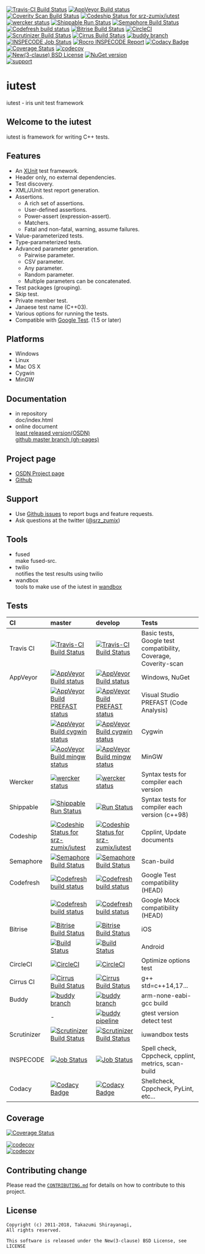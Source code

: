 [![Travis-CI Build Status](https://travis-ci.org/srz-zumix/iutest.svg?branch=master)](https://travis-ci.org/srz-zumix/iutest)
[![AppVeyor Build status](https://ci.appveyor.com/api/projects/status/2gdmgo8ce8m0iy0e/branch/master?svg=true)](https://ci.appveyor.com/project/srz-zumix/iutest/branch/master)
[![Coverity Scan Build Status](https://scan.coverity.com/projects/1316/badge.svg)](https://scan.coverity.com/projects/srz-zumix-iutest)
[![Codeship Status for srz-zumix/iutest](https://codeship.com/projects/5bc87030-5b41-0133-6000-4242aa07dce3/status?branch=master)](https://codeship.com/projects/110695)  
[![wercker status](https://app.wercker.com/status/d385156052aa4118a7f24affe4a8f851/s/master "wercker status")](https://app.wercker.com/project/bykey/d385156052aa4118a7f24affe4a8f851)
[![Shippable Run Status](https://api.shippable.com/projects/541904d2ac22859af743f867/badge?branch=master)](https://app.shippable.com/github/srz-zumix/iutest)
[![Semaphore Build Status](https://semaphoreci.com/api/v1/srz_zumix/iutest/branches/master/badge.svg)](https://semaphoreci.com/srz_zumix/iutest)
[![Codefresh build status]( https://g.codefresh.io/api/badges/build?repoOwner=srz-zumix&repoName=iutest&branch=master&pipelineName=iutest_gtest&accountName=srz-zumix&type=cf-1)](https://g.codefresh.io/repositories/srz-zumix/iutest/builds?filter=trigger:build;branch:master;service:58a933be9d1bd40100495882~iutest_gtest)
[![Bitrise Build Status](https://app.bitrise.io/app/a1525fe176d85f53/status.svg?token=C67enKOhen9rjw_Cl37ihA&branch=master)](https://app.bitrise.io/app/a1525fe176d85f53)
[![CircleCI](https://circleci.com/gh/srz-zumix/iutest/tree/master.svg?style=svg)](https://circleci.com/gh/srz-zumix/iutest/tree/master)
[![Scrutinizer Build Status](https://scrutinizer-ci.com/g/srz-zumix/iutest/badges/build.png?b=master)](https://scrutinizer-ci.com/g/srz-zumix/iutest/build-status/master)
[![Cirrus Build Status](https://api.cirrus-ci.com/github/srz-zumix/iutest.svg?branch=master)](https://cirrus-ci.com/github/srz-zumix/iutest/master)
[![buddy branch](https://app.buddy.works/zumixcpp/iutest/repository/branch/master/badge.svg?token=5e58135ab4831252209e7b1fe75bfe9de669b0dc7e95ed4316eebad2187d59a0 "buddy branch")](https://app.buddy.works/zumixcpp/iutest/repository/branch/master)  
[![INSPECODE Job Status](https://inspecode.rocro.com/badges/github.com/srz-zumix/iutest/status?token=wt0KUnRUG1-Ul2mLrg8ComR1RznZV3VoXecBJHW0EIk&branch=master)](https://inspecode.rocro.com/jobs/github.com/srz-zumix/iutest/latest?completed=true&branch=master)
[![Rocro INSPECODE Report](https://inspecode.rocro.com/badges/github.com/srz-zumix/iutest/report?token=wt0KUnRUG1-Ul2mLrg8ComR1RznZV3VoXecBJHW0EIk&branch=master)](https://inspecode.rocro.com/reports/github.com/srz-zumix/iutest/branch/master/summary)
[![Codacy Badge](https://api.codacy.com/project/badge/Grade/e6407b63c9c844d080ed71c7707bded9?branch=master)](https://www.codacy.com/app/srz-zumix/iutest?utm_source=github.com&amp;utm_medium=referral&amp;utm_content=srz-zumix/iutest&amp;utm_campaign=Badge_Grade)
[![Coverage Status](https://coveralls.io/repos/github/srz-zumix/iutest/badge.svg?branch=master)](https://coveralls.io/github/srz-zumix/iutest?branch=master)
[![codecov](https://codecov.io/gh/srz-zumix/iutest/branch/master/graph/badge.svg)](https://codecov.io/gh/srz-zumix/iutest)  
[![New(3-clause) BSD License](https://img.shields.io/badge/license-New_BSD-blue.svg)](http://opensource.org/licenses/BSD-3-Clause)
[![NuGet version](https://badge.fury.io/nu/iutest.svg)](https://badge.fury.io/nu/iutest)  
[![support](https://img.shields.io/badge/%24-support-orange.svg)](http://amzn.asia/6fNxDZU)

iutest
==========
iutest - iris unit test framework

Welcome to the iutest
--------------------------------------------------
iutest is framework for writing C++ tests.

Features
--------------------------------------------------

* An [XUnit](https://en.wikipedia.org/wiki/XUnit) test framework.
* Header only, no external dependencies.
* Test discovery.
* XML/JUnit test report generation.
* Assertions.
  + A rich set of assertions.
  + User-defined assertions.
  + Power-assert (expression-assert).
  + Matchers.
  + Fatal and non-fatal, warning, assume failures.
* Value-parameterized tests.
* Type-parameterized tests.
* Advanced parameter generation.
  + Pairwise parameter.
  + CSV parameter.
  + Any parameter.
  + Random parameter.
  + Multiple parameters can be concatenated. 
* Test packages (grouping).
* Skip test.
* Private member test.
* Janaese test name (C++03). 
* Various options for running the tests.
* Compatible with [Google Test](https://github.com/google/googletest). (1.5 or later)

Platforms
--------------------------------------------------

* Windows
* Linux
* Mac OS X
* Cygwin
* MinGW

Documentation
--------------------------------------------------

* in repository  
doc/index.html  
* online document  
[least released version(OSDN)](http://iutest.osdn.jp/doc/index.html)  
[github master branch (gh-pages)](http://srz-zumix.github.io/iutest/)  

Project page
--------------------------------------------------

* [OSDN Project page](http://iutest.osdn.jp/)  
* [Github](https://github.com/srz-zumix/iutest)  

Support
--------------------------------------------------

* Use [Github issues](https://github.com/srz-zumix/iutest/issues) to report bugs and feature requests.
* Ask questions at the twitter ([@srz_zumix](https://twitter.com/srz_zumix))

Tools
--------------------------------------------------

* fused  
make fused-src.
* twilio  
notifies the test results using twilio
* wandbox  
tools to make use of the iutest in [wandbox](https://wandbox.org/)

Tests
--------------------------------------------------

|CI|master|develop|Tests|
|:--|:--|:--|:--|
|Travis CI  |[![Travis-CI Build Status](https://travis-ci.org/srz-zumix/iutest.svg?branch=master)](https://travis-ci.org/srz-zumix/iutest)|[![Travis-CI Build Status](https://travis-ci.org/srz-zumix/iutest.svg?branch=develop)](https://travis-ci.org/srz-zumix/iutest)|Basic tests, Google test compatibility, Coverage, Coverity-scan|
|AppVeyor   |[![AppVeyor Build status](https://ci.appveyor.com/api/projects/status/2gdmgo8ce8m0iy0e/branch/master?svg=true)](https://ci.appveyor.com/project/srz-zumix/iutest/branch/master)|[![AppVeyor Build status](https://ci.appveyor.com/api/projects/status/2gdmgo8ce8m0iy0e/branch/develop?svg=true)](https://ci.appveyor.com/project/srz-zumix/iutest/branch/develop)|Windows, NuGet|
|           |[![AppVeyor Build PREFAST status](https://ci.appveyor.com/api/projects/status/0w0wuhc58kre178q/branch/master?svg=true)](https://ci.appveyor.com/project/srz-zumix/iutest-xsqun/branch/master)|[![AppVeyor Build PREFAST status](https://ci.appveyor.com/api/projects/status/0w0wuhc58kre178q/branch/develop?svg=true)](https://ci.appveyor.com/project/srz-zumix/iutest-xsqun/branch/develop)|Visual Studio PREFAST (Code Analysis)|
|           |[![AppVeyor Build cygwin status](https://ci.appveyor.com/api/projects/status/erhkn5rer20jmdbq/branch/master?svg=true)](https://ci.appveyor.com/project/srz-zumix/iutest-xlae4/branch/master)|[![AppVeyor Build cygwin status](https://ci.appveyor.com/api/projects/status/erhkn5rer20jmdbq/branch/develop?svg=true)](https://ci.appveyor.com/project/srz-zumix/iutest-xlae4/branch/develop)|Cygwin|
|           |[![AooVeyor Build mingw status](https://ci.appveyor.com/api/projects/status/xr7yvj6swxutluu4/branch/master?svg=true)](https://ci.appveyor.com/project/srz-zumix/iutest-rbhes/branch/master)|[![AppVeyor Build mingw status](https://ci.appveyor.com/api/projects/status/xr7yvj6swxutluu4/branch/develop?svg=true)](https://ci.appveyor.com/project/srz-zumix/iutest-rbhes/branch/develop)|MinGW|
|Wercker    |[![wercker status](https://app.wercker.com/status/d385156052aa4118a7f24affe4a8f851/s/master "wercker status")](https://app.wercker.com/project/byKey/d385156052aa4118a7f24affe4a8f851)|[![wercker status](https://app.wercker.com/status/d385156052aa4118a7f24affe4a8f851/s/develop "wercker status")](https://app.wercker.com/project/byKey/d385156052aa4118a7f24affe4a8f851)|Syntax tests for compiler each version|
|Shippable  |[![Shippable Run Status](https://api.shippable.com/projects/541904d2ac22859af743f867/badge?branch=master)](https://app.shippable.com/github/srz-zumix/iutest)|[![Run Status](https://api.shippable.com/projects/541904d2ac22859af743f867/badge?branch=develop)](https://app.shippable.com/github/srz-zumix/iutest)|Syntax tests for compiler each version (c++98)|
|Codeship   |[![Codeship Status for srz-zumix/iutest](https://app.codeship.com/projects/5bc87030-5b41-0133-6000-4242aa07dce3/status?branch=master)](https://app.codeship.com/projects/110695)|[![Codeship Status for srz-zumix/iutest](https://app.codeship.com/projects/5bc87030-5b41-0133-6000-4242aa07dce3/status?branch=develop)](https://app.codeship.com/projects/110695)|Cpplint, Update documents|
|Semaphore  |[![Semaphore Build Status](https://semaphoreci.com/api/v1/srz_zumix/iutest/branches/master/badge.svg)](https://semaphoreci.com/srz_zumix/iutest)|[![Semaphore Build Status](https://semaphoreci.com/api/v1/srz_zumix/iutest/branches/develop/badge.svg)](https://semaphoreci.com/srz_zumix/iutest)|Scan-build|
|Codefresh  |[![Codefresh build status]( https://g.codefresh.io/api/badges/build?repoOwner=srz-zumix&repoName=iutest&branch=master&pipelineName=iutest_gtest&accountName=srz-zumix&type=cf-1)]( https://g.codefresh.io/repositories/srz-zumix/iutest/builds?filter=trigger:build;branch:master;service:58a933be9d1bd40100495882~iutest_gtest)|[![Codefresh build status]( https://g.codefresh.io/api/badges/build?repoOwner=srz-zumix&repoName=iutest&branch=develop&pipelineName=iutest_gtest&accountName=srz-zumix&type=cf-1)]( https://g.codefresh.io/repositories/srz-zumix/iutest/builds?filter=trigger:build;branch:develop;service:58a933be9d1bd40100495882~iutest_gtest)|Google Test compatibility (HEAD)|
|           |[![Codefresh build status]( https://g.codefresh.io/api/badges/build?repoOwner=srz-zumix&repoName=iutest&branch=master&pipelineName=iutest_gmock&accountName=srz-zumix&type=cf-1)]( https://g.codefresh.io/repositories/srz-zumix/iutest/builds?filter=trigger:build;branch:master;service:5988fd7df61a9b000176f0a3~iutest_gmock)|[![Codefresh build status]( https://g.codefresh.io/api/badges/build?repoOwner=srz-zumix&repoName=iutest&branch=develop&pipelineName=iutest_gmock&accountName=srz-zumix&type=cf-1)]( https://g.codefresh.io/repositories/srz-zumix/iutest/builds?filter=trigger:build;branch:develop;service:5988fd7df61a9b000176f0a3~iutest_gmock)|Google Mock compatibility (HEAD)|
|Bitrise    |[![Bitrise Build Status](https://app.bitrise.io/app/a1525fe176d85f53/status.svg?token=C67enKOhen9rjw_Cl37ihA&branch=master)](https://app.bitrise.io/app/a1525fe176d85f53)|[![Bitrise Build Status](https://app.bitrise.io/app/a1525fe176d85f53/status.svg?token=C67enKOhen9rjw_Cl37ihA&branch=develop)](https://app.bitrise.io/app/a1525fe176d85f53)|iOS|
|           |[![Build Status](https://app.bitrise.io/app/aefa67ee488094b1/status.svg?token=aDrRgkZEmNFmsDjBM9fWTw&branch=master)](https://app.bitrise.io/app/aefa67ee488094b1)|[![Build Status](https://app.bitrise.io/app/aefa67ee488094b1/status.svg?token=aDrRgkZEmNFmsDjBM9fWTw&branch=develop)](https://app.bitrise.io/app/aefa67ee488094b1)|Android|
|CircleCI   |[![CircleCI](https://circleci.com/gh/srz-zumix/iutest/tree/master.svg?style=svg)](https://circleci.com/gh/srz-zumix/iutest/tree/master)|[![CircleCI](https://circleci.com/gh/srz-zumix/iutest/tree/develop.svg?style=svg)](https://circleci.com/gh/srz-zumix/iutest/tree/develop)|Optimize options test|
|Cirrus CI  |[![Cirrus Build Status](https://api.cirrus-ci.com/github/srz-zumix/iutest.svg?branch=master)](https://cirrus-ci.com/github/srz-zumix/iutest/master)|[![Cirrus Build Status](https://api.cirrus-ci.com/github/srz-zumix/iutest.svg?branch=develop)](https://cirrus-ci.com/github/srz-zumix/iutest/develop)|g++ std=c++14,17...|
|Buddy      |[![buddy branch](https://app.buddy.works/zumixcpp/iutest/repository/branch/master/badge.svg?token=5e58135ab4831252209e7b1fe75bfe9de669b0dc7e95ed4316eebad2187d59a0 "buddy branch")](https://app.buddy.works/zumixcpp/iutest/repository/branch/master)|[![buddy branch](https://app.buddy.works/zumixcpp/iutest/repository/branch/develop/badge.svg?token=5e58135ab4831252209e7b1fe75bfe9de669b0dc7e95ed4316eebad2187d59a0 "buddy branch")](https://app.buddy.works/zumixcpp/iutest/repository/branch/develop)|arm-none-eabi-gcc build|
|           |-|[![buddy pipeline](https://app.buddy.works/zumixcpp/iutest/pipelines/pipeline/129694/badge.svg?token=5e58135ab4831252209e7b1fe75bfe9de669b0dc7e95ed4316eebad2187d59a0 "buddy pipeline")](https://app.buddy.works/zumixcpp/iutest/pipelines/pipeline/129694)|gtest version detect test|
|Scrutinizer|[![Scrutinizer Build Status](https://scrutinizer-ci.com/g/srz-zumix/iutest/badges/build.png?b=master)](https://scrutinizer-ci.com/g/srz-zumix/iutest/build-status/master)|[![Scrutinizer Build Status](https://scrutinizer-ci.com/g/srz-zumix/iutest/badges/build.png?b=develop)](https://scrutinizer-ci.com/g/srz-zumix/iutest/build-status/develop)|iuwandbox tests|
|INSPECODE  |[![Job Status](https://inspecode.rocro.com/badges/github.com/srz-zumix/iutest/status?token=wt0KUnRUG1-Ul2mLrg8ComR1RznZV3VoXecBJHW0EIk&branch=master)](https://inspecode.rocro.com/jobs/github.com/srz-zumix/iutest/latest?completed=true&branch=master)|[![Job Status](https://inspecode.rocro.com/badges/github.com/srz-zumix/iutest/status?token=wt0KUnRUG1-Ul2mLrg8ComR1RznZV3VoXecBJHW0EIk&branch=develop)](https://inspecode.rocro.com/jobs/github.com/srz-zumix/iutest/latest?completed=true&branch=develop)|Spell check, Cppcheck, cpplint, metrics, scan-build|
|Codacy     |[![Codacy Badge](https://api.codacy.com/project/badge/Grade/e6407b63c9c844d080ed71c7707bded9?branch=master)](https://www.codacy.com/app/srz-zumix/iutest?utm_source=github.com&amp;utm_medium=referral&amp;utm_content=srz-zumix/iutest&amp;utm_campaign=Badge_Grade)|[![Codacy Badge](https://api.codacy.com/project/badge/Grade/e6407b63c9c844d080ed71c7707bded9?branch=develop)](https://www.codacy.com/app/srz-zumix/iutest?utm_source=github.com&amp;utm_medium=referral&amp;utm_content=srz-zumix/iutest&amp;utm_campaign=Badge_Grade)|Shellcheck, Cppcheck, PyLint, etc...|

Coverage
--------------------------------------------------

[![Coverage Status](https://coveralls.io/repos/github/srz-zumix/iutest/badge.svg?branch=master)](https://coveralls.io/github/srz-zumix/iutest?branch=master)  


[![codecov](https://codecov.io/gh/srz-zumix/iutest/branch/master/graph/badge.svg)](https://codecov.io/gh/srz-zumix/iutest)  
[![codecov](https://codecov.io/gh/srz-zumix/iutest/branch/master/graphs/icicle.svg)](https://codecov.io/gh/srz-zumix/iutest)  

Contributing change
--------------------------------------------------

Please read the [`CONTRIBUTING.md`](CONTRIBUTING.md) for details on how to contribute to this project.

License
--------------------------------------------------

    Copyright (c) 2011-2018, Takazumi Shirayanagi,
    All rights reserved.

    This software is released under the New(3-clause) BSD License, see LICENSE
